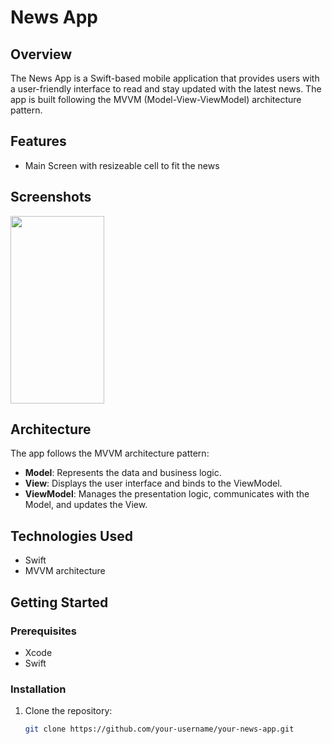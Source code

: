 # News App
## Overview

The News App is a Swift-based mobile application that provides users with a user-friendly interface to read and stay updated with the latest news. The app is built following the MVVM (Model-View-ViewModel) architecture pattern.

## Features

- Main Screen with resizeable cell to fit the news

## Screenshots
 
 <img src=(https://github.com/ahmedmohamedaboelsood/MVVM-News-App/assets/97084704/e6688aac-ebb0-46c9-8620-75397cf772a7) width="150" height="300">

## Architecture

The app follows the MVVM architecture pattern:

- **Model**: Represents the data and business logic.
- **View**: Displays the user interface and binds to the ViewModel.
- **ViewModel**: Manages the presentation logic, communicates with the Model, and updates the View.

## Technologies Used

- Swift
- MVVM architecture

## Getting Started

### Prerequisites

- Xcode 
- Swift   

### Installation

1. Clone the repository:

   ```bash
   git clone https://github.com/your-username/your-news-app.git
